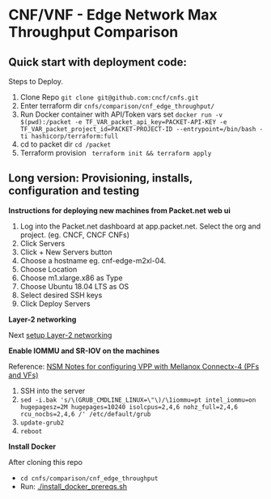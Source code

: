 # CNF/VNF - Edge Network Max Throughput Comparison



## Quick start with deployment code:


Steps to Deploy.

1. Clone Repo ```git clone git@github.com:cncf/cnfs.git```
2. Enter terraform dir ```cnfs/comparison/cnf_edge_throughput/```
3. Run Docker container with API/Token vars set ```docker run -v $(pwd):/packet -e TF_VAR_packet_api_key=PACKET-API-KEY -e TF_VAR_packet_project_id=PACKET-PROJECT-ID --entrypoint=/bin/bash -ti hashicorp/terraform:full```
4. cd to packet dir ```cd /packet```
5. Terraform provision ``` terraform init && terraform apply```


## Long version: Provisioning, installs, configuration and testing

**Instructions for deploying new machines from Packet.net web ui**

1. Log into the Packet.net dashboard at app.packet.net.  Select the org and project. (eg. CNCF, CNCF CNFs)
2. Click Servers
3. Click + New Servers button
4. Choose a hostname eg. cnf-edge-m2xl-04.
5. Choose Location
6. Choose m1.xlarge.x86 as Type
7. Choose Ubuntu 18.04 LTS as OS
8. Select desired SSH keys
9. Click Deploy Servers

**Layer-2 networking**

Next [setup Layer-2 networking](README-layer2-network.md)


**Enable IOMMU and SR-IOV on the machines**

Reference: [NSM Notes for configuring VPP with Mellanox Connectx-4 (PFs and VFs)](https://github.com/ligato/networkservicemesh/issues/270#issue-355769450)

1. SSH into the server
2. `sed -i.bak 's/\(GRUB_CMDLINE_LINUX=\"\)/\1iommu=pt intel_iommu=on hugepagesz=2M hugepages=10240 isolcpus=2,4,6 nohz_full=2,4,6 rcu_nocbs=2,4,6 /' /etc/default/grub`
3. `update-grub2`
4. `reboot`


**Install Docker**

After cloning this repo

- `cd cnfs/comparison/cnf_edge_throughput`
- Run: [./install_docker_prereqs.sh](https://github.com/cncf/cnfs/tree/master/comparison/cnf_edge_throughput/install_docker_prereqs.sh)
